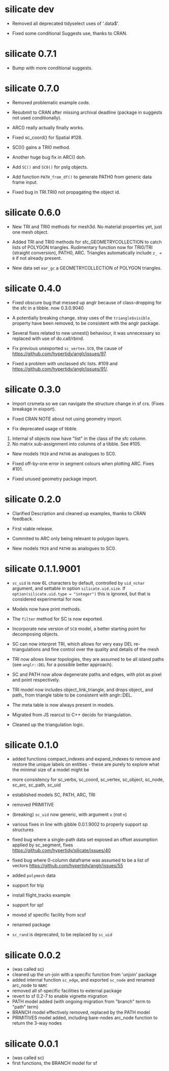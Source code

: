 # silicate dev

* Removed all deprecated tidyselect uses of '.data$'. 

* Fixed some conditional Suggests use, thanks to CRAN. 

# silicate 0.7.1

* Bump with more conditional suggests. 

# silicate 0.7.0

* Removed problematic example code. 

* Resubmit to CRAN after missing archival deadline (package in suggests not used conditionally). 

* ARC() really actually finally works. 

* Fixed sc_coord() for Spatial #128. 

* SC0() gains a TRI0 method. 

* Another huge bug fix in ARC() doh. 

* Add `SC()` and `SC0()` for pslg objects. 

* Add function `PATH_from_df()` to generate PATH0 from generic data frame input. 

* Fixed bug in TRI.TRI0 not propagating the object id. 


# silicate 0.6.0

* New TRI and TRI0 methods for mesh3d. No material properties yet, just one mesh object. 

* Added TRI and TRI0 methods for sfc_GEOMETRYCOLLECTION to catch lists of
POLYGON triangles. Rudimentary function now for TRI0/TRI (straight conversion), 
PATH0, ARC. Triangles automatically include `z_ = 0` if not already present.

* New data set `ear_gc` a GEOMETRYCOLLECTION of POLYGON triangles. 

# silicate 0.4.0

* Fixed obscure bug that messed up anglr because of class-dropping for the 
sfc in a tibble. now 0.3.0.9040

* A potentially breaking change, stray uses of the `triangle$visible_` 
property have been removed, to be consistent with the anglr package. 

* Several fixes related to new unnest() behaviour, it was 
 unnecessary so replaced with use of do.call/rbind. 
 
* Fix previous unexported `sc_vertex.SC0`, the cause of https://github.com/hypertidy/anglr/issues/97. 

* Fixed a problem with unclassed sfc lists. #109 and https://github.com/hypertidy/anglr/issues/91/. 

# silicate 0.3.0

* Import crsmeta so we can navigate the structure change in sf crs. (Fixes
breakage in eixport).

* Fixed CRAN NOTE about not using geometry import. 

* Fix deprecated usage of tibble. 
 1) Internal sf objects now have "list" in the class of the sfc column. 
 2) No matrix sub-assignment into columns of a tibble. See #105. 
 
* New models `TRI0` and `PATH0` as analogues to SC0. 

* Fixed off-by-one error in segment colours when plotting ARC. Fixes #101. 

* Fixed unused geometry package import. 


# silicate 0.2.0

* Clarified Description and cleaned up examples, thanks to CRAN feedback. 

* First viable release. 

* Commited to ARC only being relevant to polygon layers. 

* New models `TRI0` and `PATH0` as analogues to SC0. 

# silicate 0.1.1.9001

* `sc_uid` is now 6L characters by default, controlled by `uid_nchar` argument, and settable in option
`silicate.uid.size`. If `option(silicate.uid.type = "integer")` this is ignored, but that is considered experimental for now. 

* Models now have print methods. 

* The  `filter` method for SC is now exported. 

* Incorporate new version of `SC0` model, a better starting point for decomposing objects. 

* SC can now interpret TRI, which allows for very easy DEL re-triangulations and fine
 control over the quality and details of the mesh
 
* TRI now allows linear topologies, they are assumed to be all island paths (see `anglr::DEL` for a possible 
better approach). 

* SC and PATH now allow degenerate paths and edges, with plot as pixel and point respectively. 

* TRI model now includes object_link_triangle, and drops object_ and path_ from triangle table to
 be consistent with anglr::DEL. 
 
* The meta table is now always present in models. 

* Migrated from JS rearcut to C++ decido for triangulation.

* Cleaned up the triangulation logic. 


# silicate 0.1.0

* added functions compact_indexes and expand_indexes to remove 
 and restore the unique labels on entities - these are purely 
 to explore what the minimal size of a model might be 
 
* more consistency for sc_verbs, sc_coord, sc_vertex, sc_object,
 sc_node, sc_arc, sc_path, sc_uid
 
* established models SC, PATH, ARC, TRI

* removed PRIMITIVE

* (breaking) `sc_uid` now generic, with argument `x` (not `n`)

* various fixes in line with gibble 0.0.1.9002 to properly support sp structures

* fixed bug where a single-path data set exposed an offset assumption applied
 by sc_segment, fixes https://github.com/hypertidy/silicate/issues/40
 
* fixed bug where 0-column dataframe was assumed to be a list of vectors
 https://github.com/hypertidy/anglr/issues/55
 
* added `polymesh` data

* support for trip

* install flight_tracks example

* support for sp!

* moved sf specific facility from scsf

* renamed package

* `sc_rand` is deprecated, to be replaced by `sc_uid`

# silicate 0.0.2

* (was called sc)
* cleaned up the un-join with a specific function from 'unjoin' package
* added internal function `sc_edge`, and exported `sc_node` and renamed arc_node to `NARC`
* removed all sf-specific facilities to external package
* revert to sf 0.2-7 to enable vignette migration
* PATH model added (with ongoing migration from "branch" term to "path" term)
* BRANCH model effectively removed, replaced by the PATH model
* PRIMITIVES model added, including bare-nodes arc_node function to return the 3-way nodes


# silicate 0.0.1

* (was called sc)
* first functions, the BRANCH model for sf



